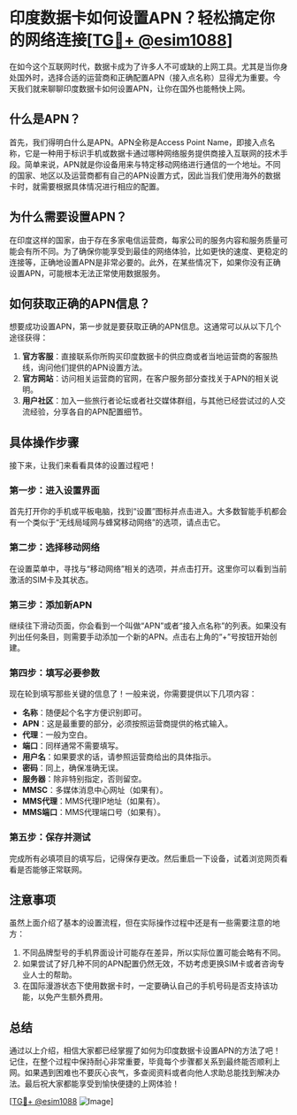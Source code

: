 # 印度数据卡如何设置APN？轻松搞定你的网络连接[[TG💪+ @esim1088](https://t.me/s/esim1088)]

在如今这个互联网时代，数据卡成为了许多人不可或缺的上网工具。尤其是当你身处国外时，选择合适的运营商和正确配置APN（接入点名称）显得尤为重要。今天我们就来聊聊印度数据卡如何设置APN，让你在国外也能畅快上网。

## 什么是APN？

首先，我们得明白什么是APN。APN全称是Access Point Name，即接入点名称，它是一种用于标识手机或数据卡通过哪种网络服务提供商接入互联网的技术手段。简单来说，APN就是你设备用来与特定移动网络进行通信的一个地址。不同的国家、地区以及运营商都有自己的APN设置方式，因此当我们使用海外的数据卡时，就需要根据具体情况进行相应的配置。

## 为什么需要设置APN？

在印度这样的国家，由于存在多家电信运营商，每家公司的服务内容和服务质量可能会有所不同。为了确保你能享受到最佳的网络体验，比如更快的速度、更稳定的连接等，正确地设置APN是非常必要的。此外，在某些情况下，如果你没有正确设置APN，可能根本无法正常使用数据服务。

## 如何获取正确的APN信息？

想要成功设置APN，第一步就是要获取正确的APN信息。这通常可以从以下几个途径获得：

1. **官方客服**：直接联系你所购买印度数据卡的供应商或者当地运营商的客服热线，询问他们提供的APN设置方法。
2. **官方网站**：访问相关运营商的官网，在客户服务部分查找关于APN的相关说明。
3. **用户社区**：加入一些旅行者论坛或者社交媒体群组，与其他已经尝试过的人交流经验，分享各自的APN配置细节。

## 具体操作步骤

接下来，让我们来看看具体的设置过程吧！

### 第一步：进入设置界面

首先打开你的手机或平板电脑，找到“设置”图标并点击进入。大多数智能手机都会有一个类似于“无线局域网与蜂窝移动网络”的选项，请点击它。

### 第二步：选择移动网络

在设置菜单中，寻找与“移动网络”相关的选项，并点击打开。这里你可以看到当前激活的SIM卡及其状态。

### 第三步：添加新APN

继续往下滑动页面，你会看到一个叫做“APN”或者“接入点名称”的列表。如果没有列出任何条目，则需要手动添加一个新的APN。点击右上角的“+”号按钮开始创建。

### 第四步：填写必要参数

现在轮到填写那些关键的信息了！一般来说，你需要提供以下几项内容：
- **名称**：随便起个名字方便识别即可。
- **APN**：这是最重要的部分，必须按照运营商提供的格式输入。
- **代理**：一般为空白。
- **端口**：同样通常不需要填写。
- **用户名**：如果要求的话，请参照运营商给出的具体指示。
- **密码**：同上，确保准确无误。
- **服务器**：除非特别指定，否则留空。
- **MMSC**：多媒体消息中心网址（如果有）。
- **MMS代理**：MMS代理IP地址（如果有）。
- **MMS端口**：MMS代理端口号（如果有）。

### 第五步：保存并测试

完成所有必填项目的填写后，记得保存更改。然后重启一下设备，试着浏览网页看看是否能够正常联网。

## 注意事项

虽然上面介绍了基本的设置流程，但在实际操作过程中还是有一些需要注意的地方：

1. 不同品牌型号的手机界面设计可能存在差异，所以实际位置可能会略有不同。
2. 如果尝试了好几种不同的APN配置仍然无效，不妨考虑更换SIM卡或者咨询专业人士的帮助。
3. 在国际漫游状态下使用数据卡时，一定要确认自己的手机号码是否支持该功能，以免产生额外费用。

## 总结

通过以上介绍，相信大家都已经掌握了如何为印度数据卡设置APN的方法了吧！记住，在整个过程中保持耐心非常重要，毕竟每个步骤都关系到最终能否顺利上网。如果遇到困难也不要灰心丧气，多查阅资料或者向他人求助总能找到解决办法。最后祝大家都能享受到愉快便捷的上网体验！

[[TG💪+ @esim1088](https://t.me/s/esim1088) ![Image](https://i.postimg.cc/4NQfJmqS/Snipaste-2025-05-13-00-14-12.png)]